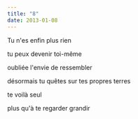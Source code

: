 ```yaml
---
title: "8"
date: 2013-01-08
---
```


Tu n'es enfin plus rien

tu peux devenir toi-même

oubliée
l'envie de ressembler

désormais tu quêtes
sur tes propres terres

te voilà seul

plus qu'à te regarder
grandir
